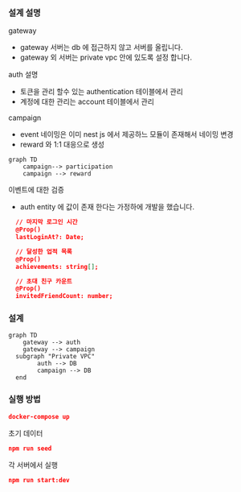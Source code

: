 ### 설계 설명

gateway

- gateway 서버는 db 에 접근하지 않고 서버를 올립니다.
- gateway 외 서버는 private vpc 안에 있도록 설정 합니다.

auth 설명

- 토큰을 관리 할수 있는 authentication 테이블에서 관리
- 계정에 대한 관리는 account 테이블에서 관리

campaign

- event 네이밍은 이미 nest js 에서 제공하느 모듈이 존재해서 네이밍 변경
- reward 와 1:1 대응으로 생성

```mermaid
graph TD
	campaign--> participation
	campaign --> reward
```

이벤트에 대한 검증

- auth entity 에 값이 존재 한다는 가정하에 개발을 했습니다.

```json
  // 마지막 로그인 시간
  @Prop()
  lastLoginAt?: Date;

  // 달성한 업적 목록
  @Prop()
  achievements: string[];

  // 초대 친구 카운트
  @Prop()
  invitedFriendCount: number;
```

### 설계

```mermaid
graph TD
	gateway --> auth
	gateway --> campaign
  subgraph "Private VPC"
		auth --> DB
		campaign --> DB
  end
```

### 실행 방법

```json
docker-compose up
```

초기 데이터

```json
npm run seed
```

각 서버에서 실행

```json
npm run start:dev
```
